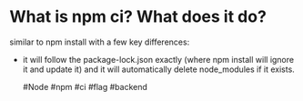 # What is npm ci? What does it do?

similar to npm install with a few key differences: 
 - it will follow the package-lock.json exactly (where npm install will
   ignore it and update it) and it will automatically delete
   node_modules if it exists.

    #Node #npm #ci #flag #backend
